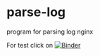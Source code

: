 # parse-log
program for parsing log nginx 

For test click on [![Binder](https://mybinder.org/badge_logo.svg)](https://mybinder.org/v2/gh/TDaryaT/parse-log/master)
